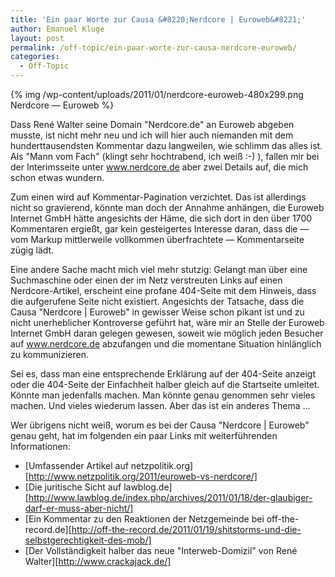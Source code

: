 ```yaml
---
title: 'Ein paar Worte zur Causa &#8220;Nerdcore | Euroweb&#8221;'
author: Emanuel Kluge
layout: post
permalink: /off-topic/ein-paar-worte-zur-causa-nerdcore-euroweb/
categories:
  - Off-Topic
---
```


{% img /wp-content/uploads/2011/01/nerdcore-euroweb-480x299.png Nerdcore &mdash; Euroweb %}

Dass René Walter seine Domain "Nerdcore.de" an Euroweb abgeben musste, ist nicht mehr neu und ich will hier auch niemanden mit dem hunderttausendsten Kommentar dazu langweilen, wie schlimm das alles ist. Als "Mann vom Fach" (klingt sehr hochtrabend, ich weiß :-) ), fallen mir bei der Interimsseite unter www.nerdcore.de aber zwei Details auf, die mich schon etwas wundern.

Zum einen wird auf Kommentar-Pagination verzichtet. Das ist allerdings nicht so gravierend, könnte man doch der Annahme anhängen, die Euroweb Internet GmbH hätte angesichts der Häme, die sich dort in den über 1700 Kommentaren ergießt, gar kein gesteigertes Interesse daran, dass die &mdash; vom Markup mittlerweile vollkommen überfrachtete &mdash; Kommentarseite zügig lädt.

Eine andere Sache macht mich viel mehr stutzig: Gelangt man über eine Suchmaschine oder einen der im Netz verstreuten Links auf einen Nerdcore-Artikel, erscheint eine profane 404-Seite mit dem Hinweis, dass die aufgerufene Seite nicht existiert. Angesichts der Tatsache, dass die Causa "Nerdcore | Euroweb" in gewisser Weise schon pikant ist und zu nicht unerheblicher Kontroverse geführt hat, wäre mir an Stelle der Euroweb Internet GmbH daran gelegen gewesen, soweit wie möglich jeden Besucher auf www.nerdcore.de abzufangen und die momentane Situation hinlänglich zu kommunizieren.

Sei es, dass man eine entsprechende Erklärung auf der 404-Seite anzeigt oder die 404-Seite der Einfachheit halber gleich auf die Startseite umleitet. Könnte man jedenfalls machen. Man könnte genau genommen sehr vieles machen. Und vieles wiederum lassen. Aber das ist ein anderes Thema &hellip;

Wer übrigens nicht weiß, worum es bei der Causa "Nerdcore | Euroweb" genau geht, hat im folgenden ein paar Links mit weiterführenden Informationen:

  * [Umfassender Artikel auf netzpolitik.org][http://www.netzpolitik.org/2011/euroweb-vs-nerdcore/]
  * [Die juritische Sicht auf lawblog.de][http://www.lawblog.de/index.php/archives/2011/01/18/der-glaubiger-darf-er-muss-aber-nicht/]
  * [Ein Kommentar zu den Reaktionen der Netzgemeinde bei off-the-record.de][http://off-the-record.de/2011/01/19/shitstorms-und-die-selbstgerechtigkeit-des-mob/]
  * [Der Vollständigkeit halber das neue "Interweb-Domizil" von René Walter][http://www.crackajack.de/]
